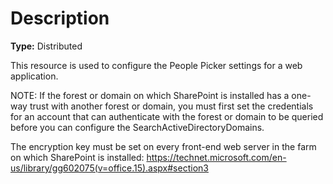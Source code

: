 # Description

**Type:** Distributed

This resource is used to configure the People Picker settings for a web
application.

NOTE:
If the forest or domain on which SharePoint is installed has a one-way
trust with another forest or domain, you must first set the credentials
for an account that can authenticate with the forest or domain to be
queried before you can configure the SearchActiveDirectoryDomains.

The encryption key must be set on every front-end web server in the farm
on which SharePoint is installed:
https://technet.microsoft.com/en-us/library/gg602075(v=office.15).aspx#section3
